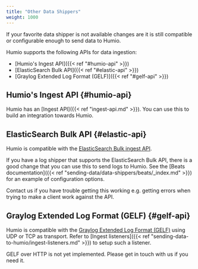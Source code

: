 ```yaml
---
title: "Other Data Shippers"
weight: 1000
---
```


If your favorite data shipper is not available changes are it is still compatible
or configurable enough to send data to Humio.

Humio supports the following APIs for data ingestion:

- [Humio's Ingest API]({{< ref "#humio-api" >}})
- [ElasticSearch Bulk API]({{< ref "#elastic-api" >}})
- [Graylog Extended Log Format (GELF)]({{< ref "#gelf-api" >}})

## Humio's Ingest API {#humio-api}

Humio has an [Ingest API]({{< ref "ingest-api.md" >}}).  You can use this
to build an integration towards Humio.

## ElasticSearch Bulk API {#elastic-api}

Humio is compatible with the [ElasticSearch Bulk ingest API](https://www.elastic.co/guide/en/elasticsearch/reference/current/docs-bulk.html).

If you have a log shipper that supports the ElasticSearch Bulk API,
there is a good change that you can use this to send logs to Humio.
See the [Beats documentation]({{< ref "sending-data/data-shippers/beats/_index.md" >}}) for an example of
configuration options.

Contact us if you have trouble getting this working e.g. getting errors when trying
to make a client work against the API.

## Graylog Extended Log Format (GELF) {#gelf-api}
Humio is compatible with the [Graylog Extended Log Format (GELF)](http://docs.graylog.org/en/2.4/pages/gelf.html) using UDP or TCP as transport. Refer to [Ingest listeners]({{< ref "sending-data-to-humio/ingest-listeners.md" >}}) to setup such a listener.

GELF over HTTP is not yet implemented. Please get in touch with us if you need it.


